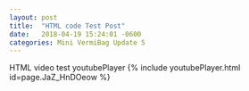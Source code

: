 ```yaml
---
layout: post
title:  "HTML code Test Post"
date:   2018-04-19 15:24:01 -0600
categories: Mini VermiBag Update 5
---
```


HTML video test youtubePlayer
{% include youtubePlayer.html id=page.JaZ_HnDOeow %}
